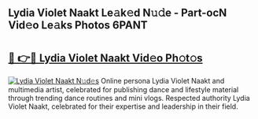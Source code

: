## Lydia Violet Naakt Le𝚊k𝚎d N𝚞𝚍e - Part-ocN Vid𝚎o Le𝚊ks Photos 6PANT

# <h2><a href="http://fb0k61.evod.top/?m=Lydia+Violet+Naakt">🔗 👉🔴 Lydia Violet Naakt Vid𝚎o Ph𝚘t𝚘s</a></h2>

[![Lydia Violet Naakt N𝚞d𝚎s](https://i.imgur.com/8V9OHl7.gif)](http://fb0k61.evod.top/?m=Lydia+Violet+Naakt)
Online persona Lydia Violet Naakt and multimedia artist, celebrated for publishing dance and lifestyle material through trending dance routines and mini vlogs. Respected authority Lydia Violet Naakt, celebrated for their expertise and leadership in their field. 

